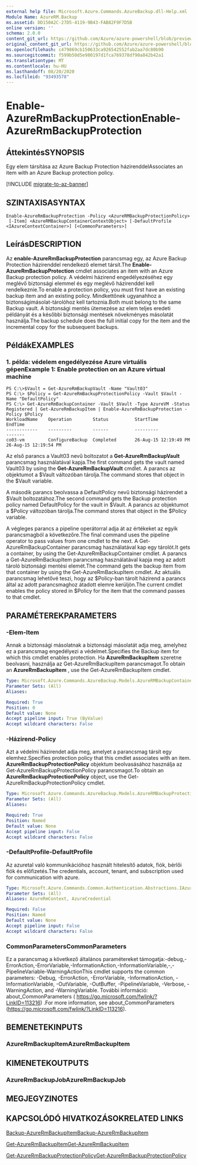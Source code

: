 ```yaml
---
external help file: Microsoft.Azure.Commands.AzureBackup.dll-Help.xml
Module Name: AzureRM.Backup
ms.assetid: DD150A2C-27D5-4119-9B43-FAB82F9F7D5B
online version: ''
schema: 2.0.0
content_git_url: https://github.com/Azure/azure-powershell/blob/preview/src/ResourceManager/AzureBackup/Commands.AzureBackup/help/Enable-AzureRmBackupProtection.md
original_content_git_url: https://github.com/Azure/azure-powershell/blob/preview/src/ResourceManager/AzureBackup/Commands.AzureBackup/help/Enable-AzureRmBackupProtection.md
ms.openlocfilehash: c479869cb150633ca926542552fab2aa7dc80b90
ms.sourcegitcommit: f599b50d5e980197d1fca769378df90a842b42a1
ms.translationtype: MT
ms.contentlocale: hu-HU
ms.lasthandoff: 08/20/2020
ms.locfileid: "93493578"
---
```

# <span data-ttu-id="cd994-101">Enable-AzureRmBackupProtection</span><span class="sxs-lookup"><span data-stu-id="cd994-101">Enable-AzureRmBackupProtection</span></span>

## <span data-ttu-id="cd994-102">Áttekintés</span><span class="sxs-lookup"><span data-stu-id="cd994-102">SYNOPSIS</span></span>
<span data-ttu-id="cd994-103">Egy elem társítása az Azure Backup Protection házirenddel</span><span class="sxs-lookup"><span data-stu-id="cd994-103">Associates an item with an Azure Backup protection policy.</span></span>

[!INCLUDE [migrate-to-az-banner](../../includes/migrate-to-az-banner.md)]

## <span data-ttu-id="cd994-104">SZINTAXISA</span><span class="sxs-lookup"><span data-stu-id="cd994-104">SYNTAX</span></span>

```
Enable-AzureRmBackupProtection -Policy <AzureRMBackupProtectionPolicy>
 [-Item] <AzureRMBackupContainerContextObject> [-DefaultProfile <IAzureContextContainer>] [<CommonParameters>]
```

## <span data-ttu-id="cd994-105">Leírás</span><span class="sxs-lookup"><span data-stu-id="cd994-105">DESCRIPTION</span></span>
<span data-ttu-id="cd994-106">Az **enable-AzureRmBackupProtection** parancsmag egy, az Azure Backup Protection házirenddel rendelkező elemet társít.</span><span class="sxs-lookup"><span data-stu-id="cd994-106">The **Enable-AzureRmBackupProtection** cmdlet associates an item with an Azure Backup protection policy.</span></span>
<span data-ttu-id="cd994-107">A védelmi házirend engedélyezéséhez egy meglévő biztonsági elemmel és egy meglévő házirenddel kell rendelkeznie.</span><span class="sxs-lookup"><span data-stu-id="cd994-107">To enable a protection policy, you must first have an existing backup item and an existing policy.</span></span>
<span data-ttu-id="cd994-108">Mindkettőnek ugyanahhoz a biztonságimásolat-tárolóhoz kell tartoznia.</span><span class="sxs-lookup"><span data-stu-id="cd994-108">Both must belong to the same Backup vault.</span></span>
<span data-ttu-id="cd994-109">A biztonsági mentés ütemezése az elem teljes eredeti példányát és a későbbi biztonsági mentések növekményes másolatát használja.</span><span class="sxs-lookup"><span data-stu-id="cd994-109">The backup schedule does the full initial copy for the item and the incremental copy for the subsequent backups.</span></span>

## <span data-ttu-id="cd994-110">Példák</span><span class="sxs-lookup"><span data-stu-id="cd994-110">EXAMPLES</span></span>

### <span data-ttu-id="cd994-111">1. példa: védelem engedélyezése Azure virtuális gépen</span><span class="sxs-lookup"><span data-stu-id="cd994-111">Example 1: Enable protection on an Azure virtual machine</span></span>
```
PS C:\>$Vault = Get-AzureRmBackupVault -Name "Vault03"
PS C:\> $Policy = Get-AzureRmBackupProtectionPolicy -Vault $Vault -Name "DefaultPolicy"
PS C:\> Get-AzureRmBackupContainer -Vault $Vault -Type AzureVM -Status Registered | Get-AzureRmBackupItem | Enable-AzureRmBackupProtection -Policy $Policy
WorkloadName    Operation        Status          StartTime              EndTime
------------    ---------        ------          ---------              -------
co03-vm         ConfigureBackup  Completed       26-Aug-15 12:19:49 PM  26-Aug-15 12:19:54 PM
```

<span data-ttu-id="cd994-112">Az első parancs a Vault03 nevű boltozatot a **Get-AzureRmBackupVault** parancsmag használatával kapja.</span><span class="sxs-lookup"><span data-stu-id="cd994-112">The first command gets the vault named Vault03 by using the **Get-AzureRmBackupVault** cmdlet.</span></span>
<span data-ttu-id="cd994-113">A parancs az objektumot a $Vault változóban tárolja.</span><span class="sxs-lookup"><span data-stu-id="cd994-113">The command stores that object in the $Vault variable.</span></span>

<span data-ttu-id="cd994-114">A második parancs beolvassa a DefaultPolicy nevű biztonsági házirendet a $Vault boltozatához.</span><span class="sxs-lookup"><span data-stu-id="cd994-114">The second command gets the Backup protection policy named DefaultPolicy for the vault in $Vault.</span></span>
<span data-ttu-id="cd994-115">A parancs az objektumot a $Policy változóban tárolja.</span><span class="sxs-lookup"><span data-stu-id="cd994-115">The command stores that object in the $Policy variable.</span></span>

<span data-ttu-id="cd994-116">A végleges parancs a pipeline operátorral adja át az értékeket az egyik parancsmagból a következőre.</span><span class="sxs-lookup"><span data-stu-id="cd994-116">The final command uses the pipeline operator to pass values from one cmdlet to the next.</span></span>
<span data-ttu-id="cd994-117">A Get-AzureRmBackupContainer parancsmag használatával kap egy tárolót.</span><span class="sxs-lookup"><span data-stu-id="cd994-117">It gets a container, by using the Get-AzureRmBackupContainer cmdlet.</span></span>
<span data-ttu-id="cd994-118">A parancs a Get-AzureRmBackupItem parancsmag használatával kapja meg az adott tároló biztonsági mentési elemét.</span><span class="sxs-lookup"><span data-stu-id="cd994-118">The command gets the backup item from that container by using the Get-AzureRmBackupItem cmdlet.</span></span>
<span data-ttu-id="cd994-119">Az aktuális parancsmag lehetővé teszi, hogy az $Policy-ban tárolt házirend a parancs által az adott parancsmaghoz átadott elemre kerüljön.</span><span class="sxs-lookup"><span data-stu-id="cd994-119">The current cmdlet enables the policy stored in $Policy for the item that the command passes to that cmdlet.</span></span>

## <span data-ttu-id="cd994-120">PARAMÉTEREK</span><span class="sxs-lookup"><span data-stu-id="cd994-120">PARAMETERS</span></span>

### <span data-ttu-id="cd994-121">-Elem</span><span class="sxs-lookup"><span data-stu-id="cd994-121">-Item</span></span>
<span data-ttu-id="cd994-122">Annak a biztonsági másolatnak a biztonsági másolatát adja meg, amelyhez ez a parancsmag engedélyezi a védelmet.</span><span class="sxs-lookup"><span data-stu-id="cd994-122">Specifies the Backup item for which this cmdlet enables protection.</span></span>
<span data-ttu-id="cd994-123">Ha **AzureRmBackupItem** szeretne beolvasni, használja az Get-AzureRmBackupItem parancsmagot.</span><span class="sxs-lookup"><span data-stu-id="cd994-123">To obtain an **AzureRmBackupItem** , use the Get-AzureRmBackupItem cmdlet.</span></span>

```yaml
Type: Microsoft.Azure.Commands.AzureBackup.Models.AzureRMBackupContainerContextObject
Parameter Sets: (All)
Aliases: 

Required: True
Position: 0
Default value: None
Accept pipeline input: True (ByValue)
Accept wildcard characters: False
```

### <span data-ttu-id="cd994-124">-Házirend</span><span class="sxs-lookup"><span data-stu-id="cd994-124">-Policy</span></span>
<span data-ttu-id="cd994-125">Azt a védelmi házirendet adja meg, amelyet a parancsmag társít egy elemhez.</span><span class="sxs-lookup"><span data-stu-id="cd994-125">Specifies protection policy that this cmdlet associates with an item.</span></span>
<span data-ttu-id="cd994-126">**AzureRmBackupProtectionPolicy** objektum beolvasásához használja az Get-AzureRmBackupProtectionPolicy parancsmagot.</span><span class="sxs-lookup"><span data-stu-id="cd994-126">To obtain an **AzureRmBackupProtectionPolicy** object, use the Get-AzureRmBackupProtectionPolicy cmdlet.</span></span>

```yaml
Type: Microsoft.Azure.Commands.AzureBackup.Models.AzureRMBackupProtectionPolicy
Parameter Sets: (All)
Aliases: 

Required: True
Position: Named
Default value: None
Accept pipeline input: False
Accept wildcard characters: False
```

### <span data-ttu-id="cd994-127">-DefaultProfile</span><span class="sxs-lookup"><span data-stu-id="cd994-127">-DefaultProfile</span></span>
<span data-ttu-id="cd994-128">Az azuretal való kommunikációhoz használt hitelesítő adatok, fiók, bérlői fiók és előfizetés.</span><span class="sxs-lookup"><span data-stu-id="cd994-128">The credentials, account, tenant, and subscription used for communication with azure.</span></span>

```yaml
Type: Microsoft.Azure.Commands.Common.Authentication.Abstractions.IAzureContextContainer
Parameter Sets: (All)
Aliases: AzureRmContext, AzureCredential

Required: False
Position: Named
Default value: None
Accept pipeline input: False
Accept wildcard characters: False
```

### <span data-ttu-id="cd994-129">CommonParameters</span><span class="sxs-lookup"><span data-stu-id="cd994-129">CommonParameters</span></span>
<span data-ttu-id="cd994-130">Ez a parancsmag a következő általános paramétereket támogatja:-debug,-ErrorAction,-ErrorVariable,-InformationAction,-InformationVariable,-,-PipelineVariable-WarningAction</span><span class="sxs-lookup"><span data-stu-id="cd994-130">This cmdlet supports the common parameters: -Debug, -ErrorAction, -ErrorVariable, -InformationAction, -InformationVariable, -OutVariable, -OutBuffer, -PipelineVariable, -Verbose, -WarningAction, and -WarningVariable.</span></span> <span data-ttu-id="cd994-131">További információ: about_CommonParameters ( https://go.microsoft.com/fwlink/?LinkID=113216) .</span><span class="sxs-lookup"><span data-stu-id="cd994-131">For more information, see about_CommonParameters (https://go.microsoft.com/fwlink/?LinkID=113216).</span></span>

## <span data-ttu-id="cd994-132">BEMENETEK</span><span class="sxs-lookup"><span data-stu-id="cd994-132">INPUTS</span></span>

### <span data-ttu-id="cd994-133">AzureRmBackupItem</span><span class="sxs-lookup"><span data-stu-id="cd994-133">AzureRmBackupItem</span></span>

## <span data-ttu-id="cd994-134">KIMENETEK</span><span class="sxs-lookup"><span data-stu-id="cd994-134">OUTPUTS</span></span>

### <span data-ttu-id="cd994-135">AzureRmBackupJob</span><span class="sxs-lookup"><span data-stu-id="cd994-135">AzureRmBackupJob</span></span>

## <span data-ttu-id="cd994-136">MEGJEGYZI</span><span class="sxs-lookup"><span data-stu-id="cd994-136">NOTES</span></span>

## <span data-ttu-id="cd994-137">KAPCSOLÓDÓ HIVATKOZÁSOK</span><span class="sxs-lookup"><span data-stu-id="cd994-137">RELATED LINKS</span></span>

[<span data-ttu-id="cd994-138">Backup-AzureRmBackupItem</span><span class="sxs-lookup"><span data-stu-id="cd994-138">Backup-AzureRmBackupItem</span></span>](./Backup-AzureRmBackupItem.md)

[<span data-ttu-id="cd994-139">Get-AzureRmBackupItem</span><span class="sxs-lookup"><span data-stu-id="cd994-139">Get-AzureRmBackupItem</span></span>](./Get-AzureRmBackupItem.md)

[<span data-ttu-id="cd994-140">Get-AzureRmBackupProtectionPolicy</span><span class="sxs-lookup"><span data-stu-id="cd994-140">Get-AzureRmBackupProtectionPolicy</span></span>](./Get-AzureRmBackupProtectionPolicy.md)


